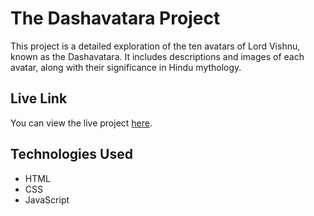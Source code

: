 # The Dashavatara Project

This project is a detailed exploration of the ten avatars of Lord Vishnu, known as the Dashavatara. It includes descriptions and images of each avatar, along with their significance in Hindu mythology.

## Live Link

You can view the live project [here](https://the-dashavatara-project.netlify.app).

## Technologies Used

- HTML
- CSS
- JavaScript